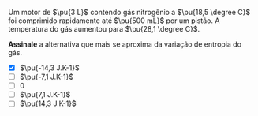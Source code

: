 Um motor de $\pu{3 L}$ contendo gás nitrogênio a $\pu{18,5 \degree C}$ foi comprimido rapidamente até $\pu{500 mL}$ por um pistão. A temperatura do gás aumentou para $\pu{28,1 \degree C}$. 

**Assinale** a alternativa que mais se aproxima da variação de entropia do gás.

- [x] $\pu{-14,3 J.K-1}$
- [ ] $\pu{-7,1 J.K-1}$
- [ ] $0$
- [ ] $\pu{7,1 J.K-1}$
- [ ] $\pu{14,3 J.K-1}$
